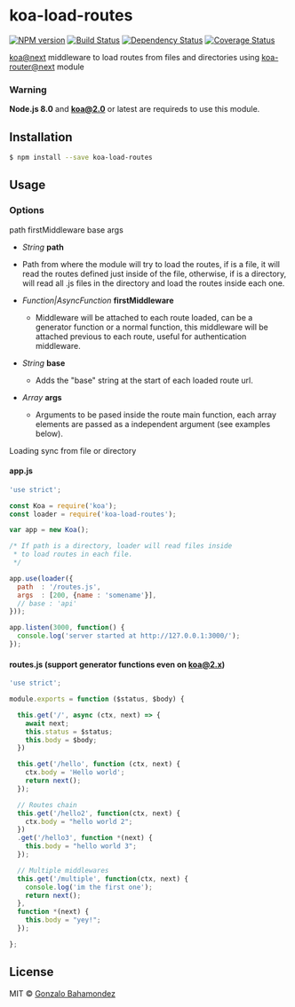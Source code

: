 # koa-load-routes
[![NPM version][npm-image]][npm-url] [![Build Status][travis-image]][travis-url] [![Dependency Status][daviddm-image]][daviddm-url] [![Coverage Status](https://coveralls.io/repos/github/gbahamondez/koa-load-routes/badge.svg?branch=master)](https://coveralls.io/github/gbahamondez/koa-load-routes?branch=master)

[koa@next](https://github.com/koajs/koa/tree/v2.x) middleware to load routes from files and directories using [koa-router@next](https://github.com/alexmingoia/koa-router) module


### Warning
**Node.js 8.0** and **koa@2.0** or latest are requireds  to use this module.


## Installation

```sh
$ npm install --save koa-load-routes
```

## Usage


### Options

path
firstMiddleware
base
args

- *String* **path**
 - Path from where the module will try to load the routes, if is a file,  it will read the routes defined just inside of the file, otherwise, if is a directory, will read all .js files in the directory and load the routes inside each one.

- *Function|AsyncFunction* **firstMiddleware**
  - Middleware will be attached to each route loaded, can be a generator function or a normal function, this middleware will be attached previous to each route, useful for authentication middleware.

- *String* **base**
  - Adds the "base" string at the start of each  loaded route url.

- *Array* **args**
  - Arguments to be pased inside the route main function, each array elements are passed as a independent argument (see examples below).


Loading sync from file or directory
#### app.js
```js
'use strict';

const Koa = require('koa');
const loader = require('koa-load-routes');

var app = new Koa();

/* If path is a directory, loader will read files inside
 * to load routes in each file.
 */

app.use(loader({
  path  : '/routes.js',
  args  : [200, {name : 'somename'}],
  // base : 'api'
}));

app.listen(3000, function() {
  console.log('server started at http://127.0.0.1:3000/');
});

```

#### routes.js (support generator functions even on koa@2.x)
```js
'use strict';

module.exports = function ($status, $body) {

  this.get('/', async (ctx, next) => {
    await next;
    this.status = $status;
    this.body = $body;
  })

  this.get('/hello', function (ctx, next) {
    ctx.body = 'Hello world';
    return next();
  });

  // Routes chain
  this.get('/hello2', function(ctx, next) {
    ctx.body = "hello world 2";
  })
  .get('/hello3', function *(next) {
    this.body = "hello world 3";
  });

  // Multiple middlewares
  this.get('/multiple', function(ctx, next) {
    console.log('im the first one');
    return next();
  },
  function *(next) {
	this.body = "yey!";
  });

};
```


## License

MIT © [Gonzalo Bahamondez](https://github.com/gbahamondez/)


[npm-image]: https://badge.fury.io/js/koa-load-routes.svg
[npm-url]: https://npmjs.org/package/koa-load-routes
[travis-image]: https://travis-ci.org/gbahamondezc/koa-load-routes.svg?branch=master
[travis-url]: https://travis-ci.org/gbahamondezc/koa-load-routes
[daviddm-image]: https://david-dm.org/gbahamondezc/koa-load-routes.svg?theme=shields.io
[daviddm-url]: https://david-dm.org/gbahamondezc/koa-load-routes

